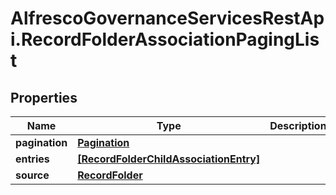 # AlfrescoGovernanceServicesRestApi.RecordFolderAssociationPagingList

## Properties
Name | Type | Description | Notes
------------ | ------------- | ------------- | -------------
**pagination** | [**Pagination**](Pagination.md) |  | [optional] 
**entries** | [**[RecordFolderChildAssociationEntry]**](RecordFolderChildAssociationEntry.md) |  | [optional] 
**source** | [**RecordFolder**](RecordFolder.md) |  | [optional] 


